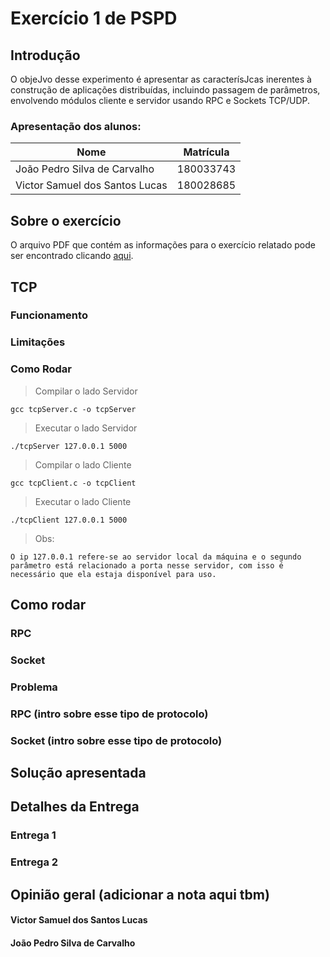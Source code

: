 # Exercício 1 de PSPD

## Introdução

O objeJvo desse experimento é apresentar as caracterísJcas inerentes à construção de aplicações distribuídas, incluindo passagem de parâmetros, envolvendo módulos cliente e servidor usando RPC e Sockets TCP/UDP.

### Apresentação dos alunos:

| Nome | Matrícula |
| ---- | --------- |
| João Pedro Silva de Carvalho | 180033743 |
| Victor Samuel dos Santos Lucas | 180028685 |

## Sobre o exercício
O arquivo PDF que contém as informações para o exercício relatado pode ser encontrado clicando [aqui](PSPD2022_1_Lab1.pdf).

## TCP 

### Funcionamento

### Limitações

### Como Rodar
> Compilar o lado Servidor 

    gcc tcpServer.c -o tcpServer
> Executar o lado Servidor 

    ./tcpServer 127.0.0.1 5000
> Compilar o lado Cliente 

    gcc tcpClient.c -o tcpClient
> Executar o lado Cliente 

    ./tcpClient 127.0.0.1 5000
> Obs: 
    
    O ip 127.0.0.1 refere-se ao servidor local da máquina e o segundo parâmetro está relacionado a porta nesse servidor, com isso é necessário que ela estaja disponível para uso. 

## Como rodar 

### RPC 

### Socket

### Problema

### RPC (intro sobre esse tipo de protocolo)

### Socket (intro sobre esse tipo de protocolo)


## Solução apresentada

## Detalhes da Entrega

### Entrega 1

### Entrega 2

## Opinião geral (adicionar a nota aqui tbm)

#### Victor Samuel dos Santos Lucas

#### João Pedro Silva de Carvalho
